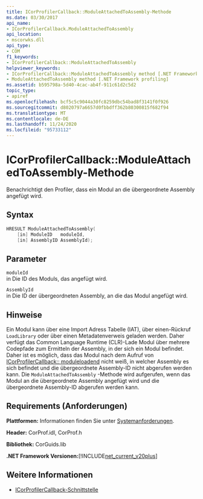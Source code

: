 ```yaml
---
title: ICorProfilerCallback::ModuleAttachedToAssembly-Methode
ms.date: 03/30/2017
api_name:
- ICorProfilerCallback.ModuleAttachedToAssembly
api_location:
- mscorwks.dll
api_type:
- COM
f1_keywords:
- ICorProfilerCallback::ModuleAttachedToAssembly
helpviewer_keywords:
- ICorProfilerCallback::ModuleAttachedToAssembly method [.NET Framework profiling]
- ModuleAttachedToAssembly method [.NET Framework profiling]
ms.assetid: b595798a-5d40-4cac-ab4f-911c61d2c5d2
topic_type:
- apiref
ms.openlocfilehash: bcf5c5c9044a30fc8259dbc54bad8f3141f0f926
ms.sourcegitcommit: d8020797a6657d0fbbdff362b80300815f682f94
ms.translationtype: MT
ms.contentlocale: de-DE
ms.lasthandoff: 11/24/2020
ms.locfileid: "95733112"
---
```

# <a name="icorprofilercallbackmoduleattachedtoassembly-method"></a>ICorProfilerCallback::ModuleAttachedToAssembly-Methode

Benachrichtigt den Profiler, dass ein Modul an die übergeordnete Assembly angefügt wird.  
  
## <a name="syntax"></a>Syntax  
  
```cpp  
HRESULT ModuleAttachedToAssembly(  
    [in] ModuleID   moduleId,  
    [in] AssemblyID AssemblyId);  
```  
  
## <a name="parameters"></a>Parameter  

 `moduleId`  
 in Die ID des Moduls, das angefügt wird.  
  
 `AssemblyId`  
 in Die ID der übergeordneten Assembly, an die das Modul angefügt wird.  
  
## <a name="remarks"></a>Hinweise  

 Ein Modul kann über eine Import Adress Tabelle (IAT), über einen-Rückruf `LoadLibrary` oder über einen Metadatenverweis geladen werden. Daher verfügt das Common Language Runtime (CLR)-Lade Modul über mehrere Codepfade zum Ermitteln der Assembly, in der sich ein Modul befindet. Daher ist es möglich, dass das Modul nach dem Aufruf von [ICorProfilerCallback:: moduleloadend](icorprofilercallback-moduleloadfinished-method.md) nicht weiß, in welcher Assembly es sich befindet und die übergeordnete Assembly-ID nicht abgerufen werden kann. Die `ModuleAttachedToAssembly` -Methode wird aufgerufen, wenn das Modul an die übergeordnete Assembly angefügt wird und die übergeordnete Assembly-ID abgerufen werden kann.  
  
## <a name="requirements"></a>Requirements (Anforderungen)  

 **Plattformen:** Informationen finden Sie unter [Systemanforderungen](../../get-started/system-requirements.md).  
  
 **Header:** CorProf.idl, CorProf.h  
  
 **Bibliothek:** CorGuids.lib  
  
 **.NET Framework Versionen:**[!INCLUDE[net_current_v20plus](../../../../includes/net-current-v20plus-md.md)]  
  
## <a name="see-also"></a>Weitere Informationen

- [ICorProfilerCallback-Schnittstelle](icorprofilercallback-interface.md)
